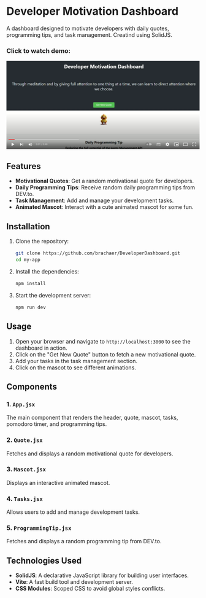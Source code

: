 # Developer Motivation Dashboard

A dashboard designed to motivate developers with daily quotes, programming tips, and task management.
Creatind using SolidJS.


### Click to watch demo:

[![Watch Demo](https://github.com/brachaer/DeveloperDashboard/blob/main/src/assets/%D7%A6%D7%99%D7%9C%D7%95%D7%9D%20%D7%9E%D7%A1%D7%9A%202024-06-27%20135937.png)](https://www.youtube.com/watch?v=PmwzyCAM2Gg)


## Features

- **Motivational Quotes**: Get a random motivational quote for developers.
- **Daily Programming Tips**: Receive random daily programming tips from DEV.to.
- **Task Management**: Add and manage your development tasks.
- **Animated Mascot**: Interact with a cute animated mascot for some fun.

## Installation

1. Clone the repository:
    ```bash
    git clone https://github.com/brachaer/DeveloperDashboard.git
    cd my-app
    ```

2. Install the dependencies:
    ```bash
    npm install
    ```

3. Start the development server:
    ```bash
    npm run dev
    ```

## Usage

1. Open your browser and navigate to `http://localhost:3000` to see the dashboard in action.
2. Click on the "Get New Quote" button to fetch a new motivational quote.
3. Add your tasks in the task management section.
4. Click on the mascot to see different animations.

## Components

### 1. `App.jsx`
The main component that renders the header, quote, mascot, tasks, pomodoro timer, and programming tips.

### 2. `Quote.jsx`
Fetches and displays a random motivational quote for developers.

### 3. `Mascot.jsx`
Displays an interactive animated mascot.

### 4. `Tasks.jsx`
Allows users to add and manage development tasks.

### 5. `ProgrammingTip.jsx`
Fetches and displays a random programming tip from DEV.to.

## Technologies Used

- **SolidJS**: A declarative JavaScript library for building user interfaces.
- **Vite**: A fast build tool and development server.
- **CSS Modules**: Scoped CSS to avoid global styles conflicts.

